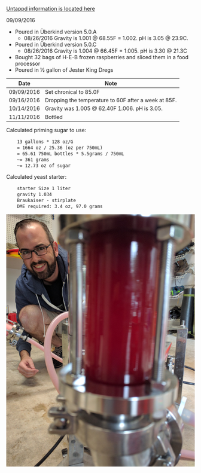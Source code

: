 [Untappd information is located here](https://untappd.com/b/hamzy-homebrew-atrial-rubicite-clone-v1-ar1/1901433)

09/09/2016
  - Poured in Überkind version 5.0.A
    - 08/26/2016 Gravity is 1.001 @ 68.55F = 1.002. pH is 3.05 @ 23.9C.
  - Poured in Überkind version 5.0.C
    - 08/26/2016 Gravity is 1.004 @ 66.45F = 1.005. pH is 3.30 @ 21.3C
  - Bought 32 bags of H-E-B frozen raspberries and sliced them in a food processor
  - Poured in ½ gallon of Jester King Dregs

Date | Note
--- | ---
09/09/2016 | Set chronical to 85.0F
09/16/2016 | Dropping the temperature to 60F after a week at 85F.
10/14/2016 | Gravity was 1.005 @ 62.40F 1.006. pH is 3.05.
11/11/2016 | Bottled

Calculated priming sugar to use:
```
    13 gallons * 128 oz/G
    = 1664 oz / 25.36 (oz per 750mL)
    = 65.61 750mL bottles * 5.5grams / 750mL
    ~= 361 grams
    ~= 12.73 oz of sugar
```

Calculated yeast starter:
```
    starter Size 1 liter
    gravity 1.034
    Braukaiser - stirplate
    DME required: 3.4 oz, 97.0 grams
```

![Image of Ryan Harper](https://github.com/hamzy/AndromedaBrewery/raw/master/Beers/AtrialRubicite/v1/IMG_20161111_102247.jpg)
